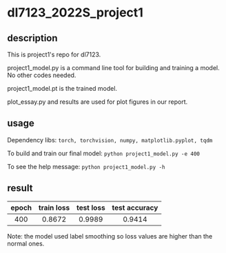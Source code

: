 # dl7123_2022S_project1
## description
This is project1's repo for dl7123.

project1_model.py is a command line tool for building and training a model. No other codes needed.

project1_model.pt is the trained model.

plot_essay.py and results are used for plot figures in our report.


## usage
Dependency libs: `torch, torchvision, numpy, matplotlib.pyplot, tqdm`

To build and train our final model: `python project1_model.py -e 400`

To see the help message: `python project1_model.py -h`

## result

|  epoch   | train loss  |  test loss   | test accuracy |
| :----:  | :----:  |  :----:  | :----:  |
| 400  |0.8672| 0.9989  | 0.9414 |

Note: the model used label smoothing so loss values are higher than the normal ones.

